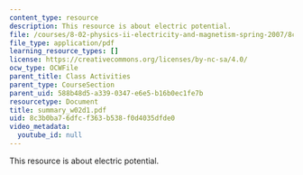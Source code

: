```yaml
---
content_type: resource
description: This resource is about electric potential.
file: /courses/8-02-physics-ii-electricity-and-magnetism-spring-2007/8c3b0ba76dfcf363b538f0d4035dfde0_summary_w02d1.pdf
file_type: application/pdf
learning_resource_types: []
license: https://creativecommons.org/licenses/by-nc-sa/4.0/
ocw_type: OCWFile
parent_title: Class Activities
parent_type: CourseSection
parent_uid: 588b48d5-a339-0347-e6e5-b16b0ec1fe7b
resourcetype: Document
title: summary_w02d1.pdf
uid: 8c3b0ba7-6dfc-f363-b538-f0d4035dfde0
video_metadata:
  youtube_id: null
---
```

This resource is about electric potential.